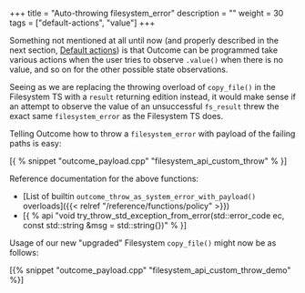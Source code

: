 +++
title = "Auto-throwing filesystem_error"
description = ""
weight = 30
tags = ["default-actions", "value"]
+++

Something not mentioned at all until now (and properly described in the next
section, [Default actions](../../default-actions/)) is that Outcome can be
programmed take various actions when the user tries to observe `.value()`
when there is no value, and so on for the other possible state observations.

Seeing as we are replacing the throwing overload of `copy_file()` in the
Filesystem TS with a `result` returning edition instead, it would make
sense if an attempt to observe the value of an unsuccessful `fs_result`
threw the exact same `filesystem_error` as the Filesystem TS does.

Telling Outcome how to throw a `filesystem_error` with payload of the
failing paths is easy:

[{ % snippet "outcome_payload.cpp" "filesystem_api_custom_throw" % }]

Reference documentation for the above functions:

- [List of builtin `outcome_throw_as_system_error_with_payload()` overloads]({{< relref "/reference/functions/policy" >}})
- [{ % api "void try_throw_std_exception_from_error(std::error_code ec, const std::string &msg = std::string{})" % }]

Usage of our new "upgraded" Filesystem `copy_file()` might now be as follows:

[{% snippet "outcome_payload.cpp" "filesystem_api_custom_throw_demo" %}]

